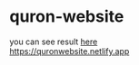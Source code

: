 # quron-website
you can see result <a href="https://quronwebsite.netlify.app">here</a> </br>
https://quronwebsite.netlify.app
